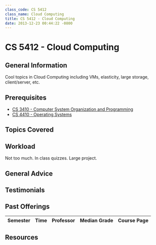 ```yaml
---
class_code: CS 5412
class_name: Cloud Computing
title: CS 5412 - Cloud Computing
date: 2013-12-23 00:44:22 -0800
---
```

# CS 5412 - Cloud Computing

## General Information
Cool topics in Cloud Computing including VMs, elasticity, large storage, client/server, etc.

## Prerequisites
 - [CS 3410 - Computer System Organization and Programming](https://github.com/mrkev/Official-CS-Wiki/blob/master/classes/CS3410.md)
 - [CS 4410 - Operating Systems](https://github.com/mrkev/Official-CS-Wiki/blob/master/classes/CS4410.md)

## Topics Covered

## Workload
Not too much. In class quizzes. Large project.

## General Advice

## Testimonials

## Past Offerings
| Semester | Time | Professor | Median Grade | Course Page |
| --- | --- | --- | --- | --- |

## Resources
